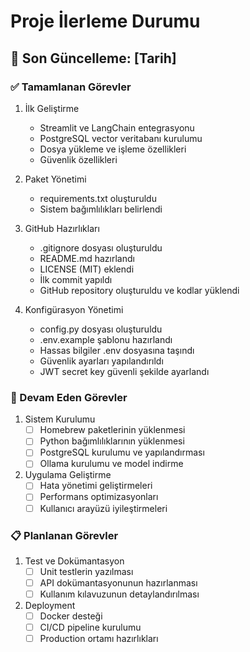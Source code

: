 # Proje İlerleme Durumu

## 📅 Son Güncelleme: [Tarih]

### ✅ Tamamlanan Görevler
1. İlk Geliştirme
   - Streamlit ve LangChain entegrasyonu
   - PostgreSQL vector veritabanı kurulumu
   - Dosya yükleme ve işleme özellikleri
   - Güvenlik özellikleri

2. Paket Yönetimi
   - requirements.txt oluşturuldu
   - Sistem bağımlılıkları belirlendi

3. GitHub Hazırlıkları
   - .gitignore dosyası oluşturuldu
   - README.md hazırlandı
   - LICENSE (MIT) eklendi
   - İlk commit yapıldı
   - GitHub repository oluşturuldu ve kodlar yüklendi

4. Konfigürasyon Yönetimi
   - config.py dosyası oluşturuldu
   - .env.example şablonu hazırlandı
   - Hassas bilgiler .env dosyasına taşındı
   - Güvenlik ayarları yapılandırıldı
   - JWT secret key güvenli şekilde ayarlandı

### 🔄 Devam Eden Görevler
1. Sistem Kurulumu
   - [ ] Homebrew paketlerinin yüklenmesi
   - [ ] Python bağımlılıklarının yüklenmesi
   - [ ] PostgreSQL kurulumu ve yapılandırması
   - [ ] Ollama kurulumu ve model indirme

2. Uygulama Geliştirme
   - [ ] Hata yönetimi geliştirmeleri
   - [ ] Performans optimizasyonları
   - [ ] Kullanıcı arayüzü iyileştirmeleri

### 📋 Planlanan Görevler
1. Test ve Dokümantasyon
   - [ ] Unit testlerin yazılması
   - [ ] API dokümantasyonunun hazırlanması
   - [ ] Kullanım kılavuzunun detaylandırılması

2. Deployment
   - [ ] Docker desteği
   - [ ] CI/CD pipeline kurulumu
   - [ ] Production ortamı hazırlıkları 